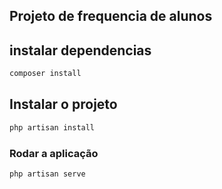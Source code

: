 ## Projeto de frequencia de alunos

## instalar dependencias 

```sh
composer install
```

## Instalar o projeto

```sh
php artisan install
```

### Rodar a aplicação

```sh
php artisan serve
```

